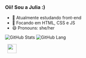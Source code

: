 ### Oii! Sou a Julia :)

- 🔭 Atualmente estudando front-end
- 🌱 Focando em HTML, CSS e JS
- 😄 Pronouns: she/her

![GitHub Stats](https://github-readme-stats.vercel.app/api?username=jukkia&theme=dracula)
![GitHub Lang](https://github-readme-stats.vercel.app/api/top-langs/?username=jukkia&layout=compact&langs_count=7&theme=dracula)

<div style="display: flex;">
   <img src="https://cdn.jsdelivr.net/gh/devicons/devicon/icons/html5/html5-plain.svg" alt="Julia-HTML" height="30" width="40"> 
   <img src="https://cdn.jsdelivr.net/gh/devicons/devicon/icons/css3/css3-plain.svg" alt="Julia-CSS" height="30" width="40"> 
   <img src="https://cdn.jsdelivr.net/gh/devicons/devicon/icons/javascript/javascript-plain.svg" alt="Julia-Js" height="30" width="40"> 
</div> 


